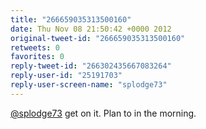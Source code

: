 ```yaml
---
title: "266659035313500160"
date: Thu Nov 08 21:50:42 +0000 2012
original-tweet-id: "266659035313500160"
retweets: 0
favorites: 0
reply-tweet-id: "266302435667083264"
reply-user-id: "25191703"
reply-user-screen-name: "splodge73"
---
```

<a href="https://twitter.com/splodge73">@splodge73</a> get on it. Plan to in the morning.
